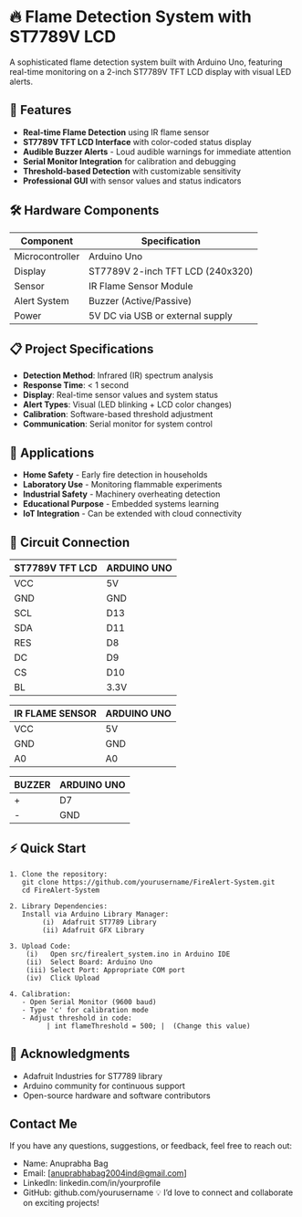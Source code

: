 # 🔥 Flame Detection System with ST7789V LCD


A sophisticated flame detection system built with Arduino Uno, featuring real-time monitoring on a 2-inch ST7789V TFT LCD display with visual LED alerts.

## 🚀 Features

- **Real-time Flame Detection** using IR flame sensor
- **ST7789V TFT LCD Interface** with color-coded status display
- **Audible Buzzer Alerts** - Loud audible warnings for immediate attention
- **Serial Monitor Integration** for calibration and debugging
- **Threshold-based Detection** with customizable sensitivity
- **Professional GUI** with sensor values and status indicators

## 🛠️ Hardware Components

| Component | Specification |
|-----------|---------------|
| Microcontroller | Arduino Uno |
| Display | ST7789V 2-inch TFT LCD (240x320) |
| Sensor | IR Flame Sensor Module |
| Alert System | Buzzer (Active/Passive) |
| Power | 5V DC via USB or external supply |

## 📋 Project Specifications

- **Detection Method**: Infrared (IR) spectrum analysis
- **Response Time**: < 1 second
- **Display**: Real-time sensor values and system status
- **Alert Types**: Visual (LED blinking + LCD color changes)
- **Calibration**: Software-based threshold adjustment
- **Communication**: Serial monitor for system control

## 🎯 Applications

- **Home Safety** - Early fire detection in households
- **Laboratory Use** - Monitoring flammable experiments
- **Industrial Safety** - Machinery overheating detection
- **Educational Purpose** - Embedded systems learning
- **IoT Integration** - Can be extended with cloud connectivity

## 🔌 Circuit Connection


| ST7789V TFT LCD | ARDUINO UNO |
|-----------|---------------|
| VCC | 5V |
| GND | GND |
| SCL | D13 |
| SDA | D11 |
| RES | D8 |
| DC | D9 |
| CS | D10 |
| BL | 3.3V |

| IR FLAME SENSOR | ARDUINO UNO |
|-----------|---------------|
| VCC | 5V |
| GND | GND |
| A0 | A0 |

| BUZZER | ARDUINO UNO |
|-----------|---------------|
| + | D7 |
| - | GND |

## ⚡ Quick Start
    1. Clone the repository:
       git clone https://github.com/yourusername/FireAlert-System.git
       cd FireAlert-System

    2. Library Dependencies:
       Install via Arduino Library Manager:
            (i)  Adafruit ST7789 Library
            (ii) Adafruit GFX Library

    3. Upload Code:
        (i)   Open src/firealert_system.ino in Arduino IDE
        (ii)  Select Board: Arduino Uno
        (iii) Select Port: Appropriate COM port
        (iv)  Click Upload

    4. Calibration:
       - Open Serial Monitor (9600 baud)
       - Type 'c' for calibration mode
       - Adjust threshold in code:
             | int flameThreshold = 500; |  (Change this value)
    
## 🙏 Acknowledgments
     
- Adafruit Industries for ST7789 library
- Arduino community for continuous support
- Open-source hardware and software contributors


## Contact Me
If you have any questions, suggestions, or feedback, feel free to reach out:

 - Name: Anuprabha Bag
 - Email: [anuprabhabag2004ind@gmail.com]
 - LinkedIn: linkedin.com/in/yourprofile
 - GitHub: github.com/yourusername
💡 I’d love to connect and collaborate on exciting projects!


